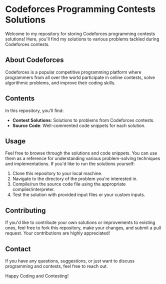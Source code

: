 # Codeforces Programming Contests Solutions

Welcome to my repository for storing Codeforces programming contests solutions! Here, you'll find my solutions to various problems tackled during Codeforces contests.

## About Codeforces

Codeforces is a popular competitive programming platform where programmers from all over the world participate in online contests, solve algorithmic problems, and improve their coding skills.

## Contents

In this repository, you'll find:

- **Contest Solutions**: Solutions to problems from Codeforces contests.
- **Source Code**: Well-commented code snippets for each solution.

## Usage

Feel free to browse through the solutions and code snippets. You can use them as a reference for understanding various problem-solving techniques and implementations. If you'd like to run the solutions yourself:

1. Clone this repository to your local machine.
2. Navigate to the directory of the problem you're interested in.
3. Compile/run the source code file using the appropriate compiler/interpreter.
4. Test the solution with provided input files or your custom inputs.

## Contributing

If you'd like to contribute your own solutions or improvements to existing ones, feel free to fork this repository, make your changes, and submit a pull request. Your contributions are highly appreciated!

## Contact

If you have any questions, suggestions, or just want to discuss programming and contests, feel free to reach out.

Happy Coding and Contesting!

